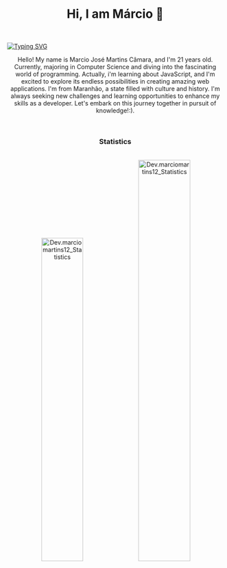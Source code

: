 <h1 align="center">Hi, I am Márcio 👋</h1>
<br>

[![Typing SVG](https://readme-typing-svg.herokuapp.com/?color=34b1eb&size=35&center=true&vCenter=true&width=1000&lines=HELLO,+My+name+is+Márcio+Martins;I'm+21+years+old;I'm+from+Brazil;Be+Welcome!+:%29)](https://git.io/typing-svg)

<p align="center">Hello! My name is Marcio José Martins Câmara, and I'm 21 years old. Currently, majoring in Computer Science and diving into the fascinating world of programming. Actually, i'm learning about JavaScript, and I'm excited to explore its endless possibilities in creating amazing web applications. I'm from Maranhão, a state filled with culture and history. I'm always seeking new challenges and learning opportunities to enhance my skills as a developer. Let's embark on this journey together in pursuit of knowledge!:).</p>

<br>

<div align="center" width="100%">
    <h3 align="center">Statistics</h3>
    <br>
    <img width="0%" src="https://streak-stats.demolab.com/?user=marciomartins12&theme=transparent" alt="Dev.marciomartins12_Statistics"/>
    <img width="44%"  src="https://github-readme-stats-git-masterrstaa-rickstaa.vercel.app/api/top-langs?username=marciomartins12&show_icons=true&locale=en&layout=compact&theme=transparent" alt="Dev.marciomartins12_Statistics"/>  
    <img width="49%" padding="0" src="https://github-readme-stats-git-masterrstaa-rickstaa.vercel.app/api?username=marciomartins12&show_icons=true&locale=en&theme=transparent" alt="Dev.marciomartins12_Statistics"/>
</div>

<br>
